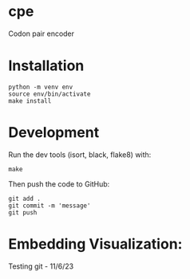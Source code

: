 # cpe
Codon pair encoder

# Installation
```
python -m venv env
source env/bin/activate
make install
```

# Development
Run the dev tools (isort, black, flake8) with:
```
make
```

Then push the code to GitHub:
```
git add .
git commit -m 'message'
git push
```
# Embedding Visualization: 

Testing git - 11/6/23